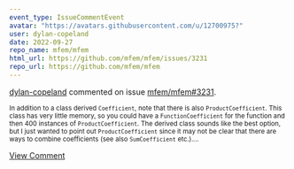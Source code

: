 ```yaml
---
event_type: IssueCommentEvent
avatar: "https://avatars.githubusercontent.com/u/12700975?"
user: dylan-copeland
date: 2022-09-27
repo_name: mfem/mfem
html_url: https://github.com/mfem/mfem/issues/3231
repo_url: https://github.com/mfem/mfem
---
```


<a href='https://github.com/dylan-copeland' target='_blank'>dylan-copeland</a> commented on issue <a href='https://github.com/mfem/mfem/issues/3231' target='_blank'>mfem/mfem#3231</a>.

<small>In addition to a class derived `Coefficient`, note that there is also `ProductCoefficient`. This class has very little memory, so you could have a `FunctionCoefficient` for the function and then 400 instances of `ProductCoefficient`. The derived class sounds like the best option, but I just wanted to point out `ProductCoefficient` since it may not be clear that there are ways to combine coefficients (see also `SumCoefficient` etc.)....</small>

<a href='https://github.com/mfem/mfem/issues/3231' target='_blank'>View Comment</a>